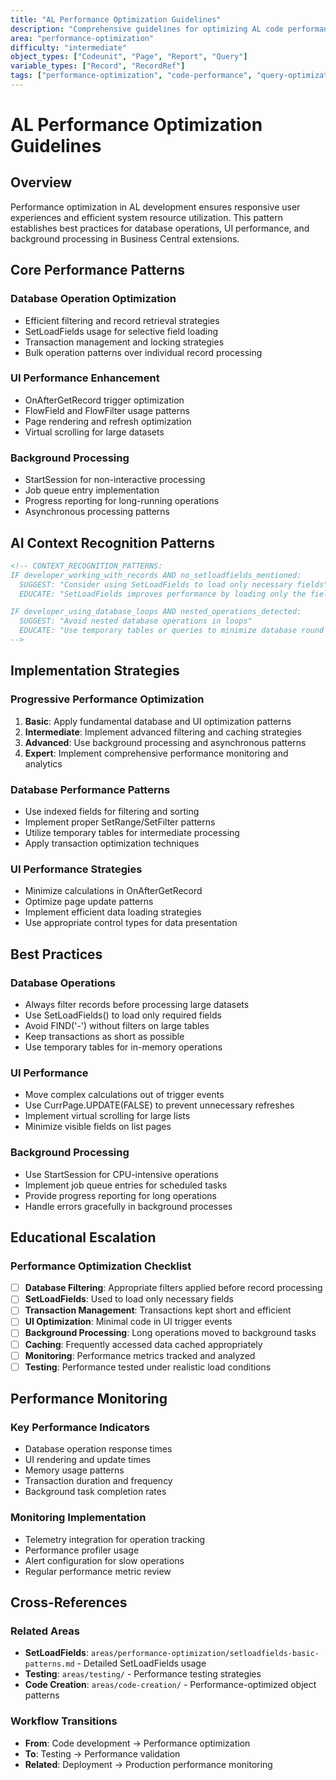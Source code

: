 ```yaml
---
title: "AL Performance Optimization Guidelines"
description: "Comprehensive guidelines for optimizing AL code performance in Business Central development"
area: "performance-optimization"
difficulty: "intermediate"
object_types: ["Codeunit", "Page", "Report", "Query"]
variable_types: ["Record", "RecordRef"]
tags: ["performance-optimization", "code-performance", "query-optimization", "best-practices", "efficiency"]
---
```


# AL Performance Optimization Guidelines

## Overview

Performance optimization in AL development ensures responsive user experiences and efficient system resource utilization. This pattern establishes best practices for database operations, UI performance, and background processing in Business Central extensions.

## Core Performance Patterns

### Database Operation Optimization
- Efficient filtering and record retrieval strategies
- SetLoadFields usage for selective field loading
- Transaction management and locking strategies
- Bulk operation patterns over individual record processing

### UI Performance Enhancement
- OnAfterGetRecord trigger optimization
- FlowField and FlowFilter usage patterns
- Page rendering and refresh optimization
- Virtual scrolling for large datasets

### Background Processing
- StartSession for non-interactive processing
- Job queue entry implementation
- Progress reporting for long-running operations
- Asynchronous processing patterns

## AI Context Recognition Patterns

```markdown
<!-- CONTEXT_RECOGNITION_PATTERNS:
IF developer_working_with_records AND no_setloadfields_mentioned:
  SUGGEST: "Consider using SetLoadFields to load only necessary fields"
  EDUCATE: "SetLoadFields improves performance by loading only the fields you need"

IF developer_using_database_loops AND nested_operations_detected:
  SUGGEST: "Avoid nested database operations in loops"
  EDUCATE: "Use temporary tables or queries to minimize database round trips"
-->
```

## Implementation Strategies

### Progressive Performance Optimization
1. **Basic**: Apply fundamental database and UI optimization patterns
2. **Intermediate**: Implement advanced filtering and caching strategies
3. **Advanced**: Use background processing and asynchronous patterns
4. **Expert**: Implement comprehensive performance monitoring and analytics

### Database Performance Patterns
- Use indexed fields for filtering and sorting
- Implement proper SetRange/SetFilter patterns
- Utilize temporary tables for intermediate processing
- Apply transaction optimization techniques

### UI Performance Strategies
- Minimize calculations in OnAfterGetRecord
- Optimize page update patterns
- Implement efficient data loading strategies
- Use appropriate control types for data presentation

## Best Practices

### Database Operations
- Always filter records before processing large datasets
- Use SetLoadFields() to load only required fields
- Avoid FIND('-') without filters on large tables
- Keep transactions as short as possible
- Use temporary tables for in-memory operations

### UI Performance
- Move complex calculations out of trigger events
- Use CurrPage.UPDATE(FALSE) to prevent unnecessary refreshes
- Implement virtual scrolling for large lists
- Minimize visible fields on list pages

### Background Processing
- Use StartSession for CPU-intensive operations
- Implement job queue entries for scheduled tasks
- Provide progress reporting for long operations
- Handle errors gracefully in background processes

## Educational Escalation

<!-- EDUCATIONAL_ESCALATION:
LEVEL_1: Suggest basic performance optimization techniques
LEVEL_2: Provide detailed performance patterns and measurement strategies
LEVEL_3: Explain advanced optimization and monitoring implementations
LEVEL_4: Discuss enterprise-level performance architecture and governance
-->

### Performance Optimization Checklist

- [ ] **Database Filtering**: Appropriate filters applied before record processing
- [ ] **SetLoadFields**: Used to load only necessary fields
- [ ] **Transaction Management**: Transactions kept short and efficient
- [ ] **UI Optimization**: Minimal code in UI trigger events
- [ ] **Background Processing**: Long operations moved to background tasks
- [ ] **Caching**: Frequently accessed data cached appropriately
- [ ] **Monitoring**: Performance metrics tracked and analyzed
- [ ] **Testing**: Performance tested under realistic load conditions

## Performance Monitoring

### Key Performance Indicators
- Database operation response times
- UI rendering and update times
- Memory usage patterns
- Transaction duration and frequency
- Background task completion rates

### Monitoring Implementation
- Telemetry integration for operation tracking
- Performance profiler usage
- Alert configuration for slow operations
- Regular performance metric review

## Cross-References

### Related Areas
- **SetLoadFields**: `areas/performance-optimization/setloadfields-basic-patterns.md` - Detailed SetLoadFields usage
- **Testing**: `areas/testing/` - Performance testing strategies
- **Code Creation**: `areas/code-creation/` - Performance-optimized object patterns

### Workflow Transitions
- **From**: Code development → Performance optimization
- **To**: Testing → Performance validation
- **Related**: Deployment → Production performance monitoring
